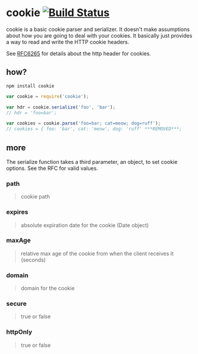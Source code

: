 # cookie [![Build Status](https://secure.travis-ci.org/defunctzombie/node-cookie.png?branch=master)](http://travis-ci.org/defunctzombie/node-cookie) #

cookie is a basic cookie parser and serializer. It doesn't make assumptions about how you are going to deal with your cookies. It basically just provides a way to read and write the HTTP cookie headers.

See [RFC6265](http://tools.ietf.org/html/rfc6265) for details about the http header for cookies.

## how?

```
npm install cookie
```

```javascript
var cookie = require('cookie');

var hdr = cookie.serialize('foo', 'bar');
// hdr = 'foo=bar';

var cookies = cookie.parse('foo=bar; cat=meow; dog=ruff');
// cookies = { foo: 'bar', cat: 'meow', dog: 'ruff' ***REMOVED***;
```

## more

The serialize function takes a third parameter, an object, to set cookie options. See the RFC for valid values.

### path
> cookie path

### expires
> absolute expiration date for the cookie (Date object)

### maxAge
> relative max age of the cookie from when the client receives it (seconds)

### domain
> domain for the cookie

### secure
> true or false

### httpOnly
> true or false

